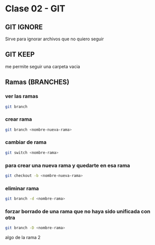 # Clase 02 - GIT

## GIT IGNORE

Sirve para ignorar archivos que no quiero seguir

## GIT KEEP
me permite seguir una carpeta vacia

## Ramas (BRANCHES)

### ver las ramas
```sh
git branch
```
### crear rama
```sh
git branch <nombre-nueva-rama>
```
### cambiar de rama
```sh
git switch <nombre-rama>
```

### para crear una nueva rama y quedarte en esa rama
```sh
git checkout -b <nombre-nueva-rama>
```

### eliminar rama
```sh
git branch -d <nombre-rama>
```

### forzar borrado de una rama que no haya sido unificada con otra
```sh
git branch -D <nombre-rama>
```

algo de la rama 2